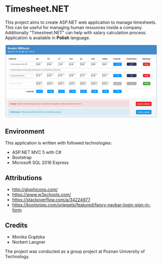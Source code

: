 Timesheet.NET
=============

This project aims to create ASP.NET web application to manage timesheets. This
can be useful for managing human resources inside a company. Additionally
"Timesheet.NET" can help with salary calculation process. Application is available in **Polish** language.

![alt text](https://github.com/Norbitor/timesheet-net/blob/develop/timesheet.PNG)

Environment
-----------
This application is written with followed technologies:
- ASP.NET MVC 5 with C#
- Bootstrap
- Microsoft SQL 2016 Express

Attributions
------------
- http://glyphicons.com/
- https://www.w3schools.com/
- https://stackoverflow.com/a/34224977
- https://bootsnipp.com/snippets/featured/fancy-navbar-login-sign-in-form

Credits
-------
- Monika Grądzka
- Norbert Langner

The project was conducted as a group project at Poznan University of Technology.
